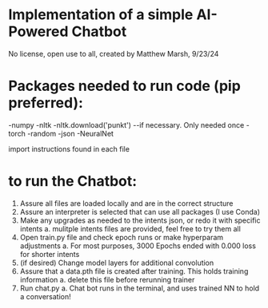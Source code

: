 # Implementation of a simple AI-Powered Chatbot

No license, open use to all, created by Matthew Marsh, 9/23/24

# Packages needed to run code (pip preferred):

-numpy
-nltk
-nltk.download('punkt') --if necessary. Only needed once
-torch
-random
-json
-NeuralNet

import instructions found in each file

# to run the Chatbot:

1. Assure all files are loaded locally and are in the correct structure
2. Assure an interpreter is selected that can use all packages (I use Conda)
3. Make any upgrades as needed to the intents json, or redo it with specific intents
  a. mulitple intents files are provided, feel free to try them all
4. Open train.py file and check epoch runs or make hyperparam adjustments
  a. For most purposes, 3000 Epochs ended with 0.000 loss for shorter intents
5. (if desired) Change model layers for additional convolution
6. Assure that a data.pth file is created after training. This holds training information
  a. delete this file before rerunning trainer
7. Run chat.py 
  a. Chat bot runs in the terminal, and uses trained NN to hold a conversation!